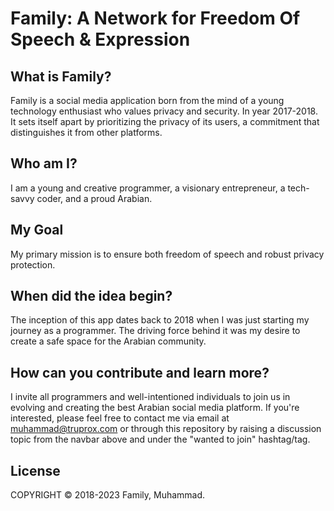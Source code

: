 # Family: A Network for Freedom Of Speech & Expression

## What is Family?

Family is a social media application born from the mind of a young technology enthusiast who values privacy and security. In year 2017-2018. It sets itself apart by prioritizing the privacy of its users, a commitment that distinguishes it from other platforms.

## Who am I?

I am a young and creative programmer, a visionary entrepreneur, a tech-savvy coder, and a proud Arabian.

## My Goal

My primary mission is to ensure both freedom of speech and robust privacy protection.

## When did the idea begin?

The inception of this app dates back to 2018 when I was just starting my journey as a programmer. The driving force behind it was my desire to create a safe space for the Arabian community.

## How can you contribute and learn more?

I invite all programmers and well-intentioned individuals to join us in evolving and creating the best Arabian social media platform. If you're interested, please feel free to contact me via email at muhammad@truprox.com or through this repository by raising a discussion topic from the navbar above and under the "wanted to join" hashtag/tag.

## License

COPYRIGHT © 2018-2023 Family, Muhammad.
